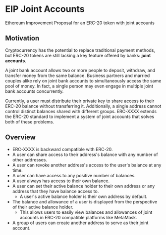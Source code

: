 # EIP Joint Accounts
Ethereum Improvement Proposal for an ERC-20 token with joint accounts

## Motivation
Cryptocurrency has the potential to replace traditional payment methods, but ERC-20 tokens are still lacking a key feature offered by banks: **joint accounts**.

A joint bank account allows two or more people to deposit, withdraw, and transfer money from the same balance. Business partners and married couples alike rely on joint bank accounts to simultaneously access the same pool of money. In fact, a single person may even engage in multiple joint bank accounts concurrently.

Currently, a user must distribute their private key to share access to their ERC-20 balance without transferring it. Additionally, a single address cannot control distinct balances shared with different groups. ERC-XXXX extends the ERC-20 standard to implement a system of joint accounts that solves both of these problems.

## Overview
- ERC-XXXX is backward compatible with ERC-20.
- A user can share access to their address's balance with any number of other addresses.
- A user can revoke another address's access to the user's balance at any time.
- A user can have access to any positive number of balances.
- A user always has access to their own balance.
- A user can set their active balance holder to their own address or any address that they have balance access to.
  - A user's active balance holder is their own address by default.
- The balance and allowance of a user is displayed from the perspective of their active balance holder.
  - This allows users to easily view balances and allowances of joint accounts in ERC-20 compatible platforms like MetaMask.
- A group of users can create another address to serve as their joint account.
